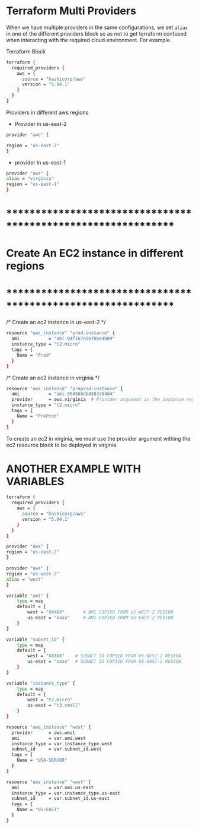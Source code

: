 # Terraform Multi Providers

When we have multiple providers in the same configurations, we set `alias` in one of the different providers block so as not to get terraform confused when interacting with the required cloud environment. For example.


Terraform Block

```bash
terraform {
  required_providers {
    aws = {
      source = "hashicorp/aws"
      version = "5.94.1"
    }
  }
}

```

Providers in different aws regions

- Provider in us-east-2

```bash
provider "aws" {

region = "us-east-2"
}
```
- provider in us-east-1

```bash
provider "aws" {
alias = "virginia"
region = "us-east-1"
}
```



# *************************************************************
#           Create An EC2 instance in different regions
# *************************************************************


/*
Create an ec2 instance in us-east-2 */

```bash
resource "aws_instance" "prod-instance" {
  ami           = "ami-04f167a56786e4b09"
  instance_type = "t2.micro"
  tags = {
    Name = "Prod"
  }
}
```


/*
Create an ec2 instance in virginia */

```bash
resource "aws_instance" "preprod-instance" {
  ami           = "ami-084568db4383264d4"
  provider      = aws.virginia  # Provider argument in the instance resource block
  instance_type = "t2.micro"
  tags = {
    Name = "PreProd"
  }
}
```

To create an ec2 in virginia, we must use the provider argument withing the ec2 resource block to be deployed in virginia. 


# ANOTHER EXAMPLE WITH VARIABLES

```bash
terraform {
  required_providers {
    aws = {
      source = "hashicorp/aws"
      version = "5.94.1"
    }
  }
}

provider "aws" {
region = "us-east-2"
}

provider "aws" {
region = "us-west-2"
alias = "west"
}

variable "ami" {
    type = map
    default = {
        west = "XXXXX"       # AMI COPIED FROM US-WEST-2 REGION
        us-east = "xxxx"     # AMI COPIED FROM US-EAST-2 REGION
    }
}

variable "subnet_id" {
    type = map
    default = {
        west = "XXXXX"    # SUBNET ID COPIED FROM US-WEST-2 REGION
        us-east = "xxxx"  # SUBNET ID COPIED FROM US-EAST-2 REGION
    }
}

variable "instance_type" {
    type = map
    default = {
        west = "t2.micro" 
        us-east = "t3.small"
    }
}

resource "aws_instance" "west" {
  provider      = aws.west
  ami           = var.ami.west
  instance_type = var.instance_type.west
  subnet_id     = var.subnet_id.west
  tags = {
    Name = "USA-SERVER"
  }
}

resource "aws_instance" "west" {
  ami           = var.ami.us-east
  instance_type = var.instance_type.us-east
  subnet_id     = var.subnet_id.us-east
  tags = {
    Name = "US-EAST"
  }
}

```